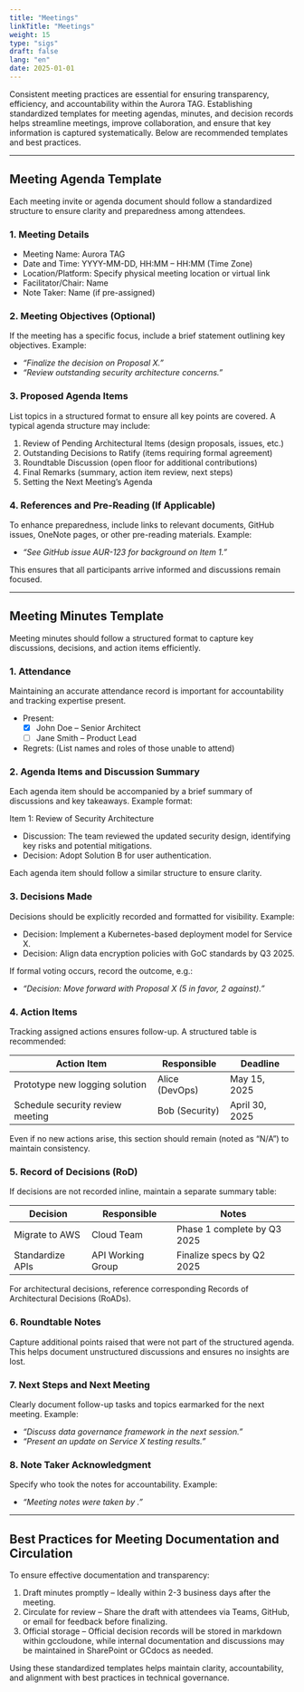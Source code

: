 ```yaml
---
title: "Meetings"
linkTitle: "Meetings"
weight: 15
type: "sigs"
draft: false
lang: "en"
date: 2025-01-01
---
```


Consistent meeting practices are essential for ensuring transparency, efficiency, and accountability within the Aurora TAG. Establishing standardized templates for meeting agendas, minutes, and decision records helps streamline meetings, improve collaboration, and ensure that key information is captured systematically. Below are recommended templates and best practices.

---

## Meeting Agenda Template

Each meeting invite or agenda document should follow a standardized structure to ensure clarity and preparedness among attendees.

### 1. Meeting Details

- Meeting Name: Aurora TAG
- Date and Time: YYYY-MM-DD, HH:MM – HH:MM (Time Zone)
- Location/Platform: Specify physical meeting location or virtual link
- Facilitator/Chair: Name
- Note Taker: Name (if pre-assigned)

### 2. Meeting Objectives (Optional)

If the meeting has a specific focus, include a brief statement outlining key objectives. Example:

- *“Finalize the decision on Proposal X.”*
- *“Review outstanding security architecture concerns.”*

### 3. Proposed Agenda Items

List topics in a structured format to ensure all key points are covered. A typical agenda structure may include:

1. Review of Pending Architectural Items (design proposals, issues, etc.)
2. Outstanding Decisions to Ratify (items requiring formal agreement)
3. Roundtable Discussion (open floor for additional contributions)
4. Final Remarks (summary, action item review, next steps)
5. Setting the Next Meeting’s Agenda

### 4. References and Pre-Reading (If Applicable)

To enhance preparedness, include links to relevant documents, GitHub issues, OneNote pages, or other pre-reading materials. Example:

- *“See GitHub issue AUR-123 for background on Item 1.”*

This ensures that all participants arrive informed and discussions remain focused.

---

## Meeting Minutes Template

Meeting minutes should follow a structured format to capture key discussions, decisions, and action items efficiently.

### 1. Attendance

Maintaining an accurate attendance record is important for accountability and tracking expertise present.

- Present:
  - [x]  John Doe – Senior Architect
  - [ ]  Jane Smith – Product Lead
- Regrets: (List names and roles of those unable to attend)

### 2. Agenda Items and Discussion Summary

Each agenda item should be accompanied by a brief summary of discussions and key takeaways. Example format:

Item 1: Review of Security Architecture

- Discussion: The team reviewed the updated security design, identifying key risks and potential mitigations.
- Decision: Adopt Solution B for user authentication.

Each agenda item should follow a similar structure to ensure clarity.

### 3. Decisions Made

Decisions should be explicitly recorded and formatted for visibility. Example:

- Decision: Implement a Kubernetes-based deployment model for Service X.
- Decision: Align data encryption policies with GoC standards by Q3 2025.

If formal voting occurs, record the outcome, e.g.:

- *“Decision: Move forward with Proposal X (5 in favor, 2 against).”*

### 4. Action Items

Tracking assigned actions ensures follow-up. A structured table is recommended:

| Action Item                  | Responsible | Deadline   |
|----------------------------------|-----------------|----------------|
| Prototype new logging solution   | Alice (DevOps)  | May 15, 2025   |
| Schedule security review meeting | Bob (Security)  | April 30, 2025 |

Even if no new actions arise, this section should remain (noted as “N/A”) to maintain consistency.

### 5. Record of Decisions (RoD)

If decisions are not recorded inline, maintain a separate summary table:

| Decision      | Responsible   | Notes                   |
|-------------------|-------------------|-----------------------------|
| Migrate to AWS    | Cloud Team        | Phase 1 complete by Q3 2025 |
| Standardize  APIs | API Working Group | Finalize specs by Q2 2025   |

For architectural decisions, reference corresponding Records of Architectural Decisions (RoADs).

### 6. Roundtable Notes

Capture additional points raised that were not part of the structured agenda. This helps document unstructured discussions and ensures no insights are lost.

### 7. Next Steps and Next Meeting

Clearly document follow-up tasks and topics earmarked for the next meeting. Example:

- *“Discuss data governance framework in the next session.”*
- *“Present an update on Service X testing results.”*

### 8. Note Taker Acknowledgment

Specify who took the notes for accountability. Example:

- *“Meeting notes were taken by .”*

---

## Best Practices for Meeting Documentation and Circulation

To ensure effective documentation and transparency:

1. Draft minutes promptly – Ideally within 2-3 business days after the meeting.
2. Circulate for review – Share the draft with attendees via Teams, GitHub, or email for feedback before finalizing.
3. Official storage – Official decision records will be stored in markdown within gccloudone, while internal documentation and discussions may be maintained in SharePoint or GCdocs as needed.

Using these standardized templates helps maintain clarity, accountability, and alignment with best practices in technical governance.
